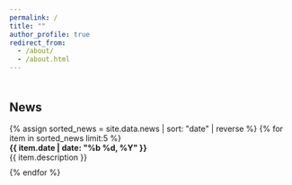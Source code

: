 ```yaml
---
permalink: /
title: ""
author_profile: true
redirect_from: 
  - /about/
  - /about.html
---
```


<!-- Latest News Section -->
<section id="news" style="margin-top: 50px;">
  <h2>News</h2>
  <ul style="max-height: 300px; overflow-y: auto; padding-left: 0; list-style: none;">
    {% assign sorted_news = site.data.news | sort: "date" | reverse %}
    {% for item in sorted_news limit:5 %}
      <li style="margin-bottom: 10px;">
        <strong>{{ item.date | date: "%b %d, %Y" }}</strong><br>
        {{ item.description }}
      </li>
    {% endfor %}
  </ul>
</section>
